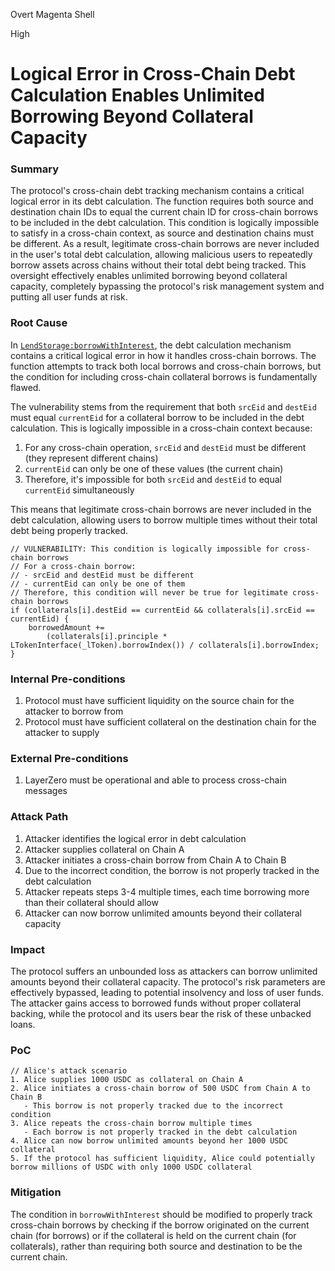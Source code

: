 Overt Magenta Shell

High

# Logical Error in Cross-Chain Debt Calculation Enables Unlimited Borrowing Beyond Collateral Capacity

### Summary

The protocol's cross-chain debt tracking mechanism contains a critical logical error in its debt calculation. The function requires both source and destination chain IDs to equal the current chain ID for cross-chain borrows to be included in the debt calculation. This condition is logically impossible to satisfy in a cross-chain context, as source and destination chains must be different. As a result, legitimate cross-chain borrows are never included in the user's total debt calculation, allowing malicious users to repeatedly borrow assets across chains without their total debt being tracked. This oversight effectively enables unlimited borrowing beyond collateral capacity, completely bypassing the protocol's risk management system and putting all user funds at risk.

### Root Cause

In [`LendStorage:borrowWithInterest`](https://github.com/sherlock-audit/2025-05-lend-audit-contest/blob/713372a1ccd8090ead836ca6b1acf92e97de4679/Lend-V2/src/LayerZero/LendStorage.sol#L478), the debt calculation mechanism contains a critical logical error in how it handles cross-chain borrows. The function attempts to track both local borrows and cross-chain borrows, but the condition for including cross-chain collateral borrows is fundamentally flawed. 

The vulnerability stems from the requirement that both `srcEid` and `destEid` must equal `currentEid` for a collateral borrow to be included in the debt calculation. This is logically impossible in a cross-chain context because:
1. For any cross-chain operation, `srcEid` and `destEid` must be different (they represent different chains)
2. `currentEid` can only be one of these values (the current chain)
3. Therefore, it's impossible for both `srcEid` and `destEid` to equal `currentEid` simultaneously

This means that legitimate cross-chain borrows are never included in the debt calculation, allowing users to borrow multiple times without their total debt being properly tracked.

```solidity
// VULNERABILITY: This condition is logically impossible for cross-chain borrows
// For a cross-chain borrow:
// - srcEid and destEid must be different
// - currentEid can only be one of them
// Therefore, this condition will never be true for legitimate cross-chain borrows
if (collaterals[i].destEid == currentEid && collaterals[i].srcEid == currentEid) {
    borrowedAmount +=
        (collaterals[i].principle * LTokenInterface(_lToken).borrowIndex()) / collaterals[i].borrowIndex;
}
```

### Internal Pre-conditions

1. Protocol must have sufficient liquidity on the source chain for the attacker to borrow from
2. Protocol must have sufficient collateral on the destination chain for the attacker to supply

### External Pre-conditions

1. LayerZero must be operational and able to process cross-chain messages

### Attack Path

1. Attacker identifies the logical error in debt calculation
2. Attacker supplies collateral on Chain A
3. Attacker initiates a cross-chain borrow from Chain A to Chain B
4. Due to the incorrect condition, the borrow is not properly tracked in the debt calculation
5. Attacker repeats steps 3-4 multiple times, each time borrowing more than their collateral should allow
6. Attacker can now borrow unlimited amounts beyond their collateral capacity

### Impact

The protocol suffers an unbounded loss as attackers can borrow unlimited amounts beyond their collateral capacity. The protocol's risk parameters are effectively bypassed, leading to potential insolvency and loss of user funds. The attacker gains access to borrowed funds without proper collateral backing, while the protocol and its users bear the risk of these unbacked loans.

### PoC

```solidity
// Alice's attack scenario
1. Alice supplies 1000 USDC as collateral on Chain A
2. Alice initiates a cross-chain borrow of 500 USDC from Chain A to Chain B
   - This borrow is not properly tracked due to the incorrect condition
3. Alice repeats the cross-chain borrow multiple times
   - Each borrow is not properly tracked in the debt calculation
4. Alice can now borrow unlimited amounts beyond her 1000 USDC collateral
5. If the protocol has sufficient liquidity, Alice could potentially borrow millions of USDC with only 1000 USDC collateral
```

### Mitigation

The condition in `borrowWithInterest` should be modified to properly track cross-chain borrows by checking if the borrow originated on the current chain (for borrows) or if the collateral is held on the current chain (for collaterals), rather than requiring both source and destination to be the current chain. 
